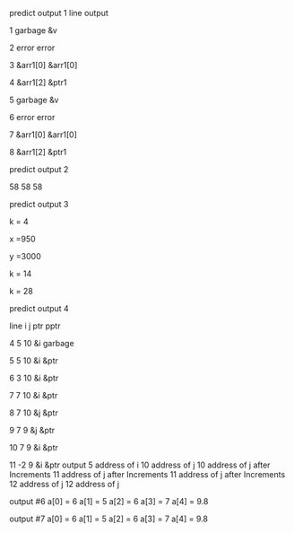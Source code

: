 predict output 1
line                 output

  1     garbage       &v

  2    error          error

  3    &arr1[0]       &arr1[0]

  4    &arr1[2]       &ptr1

  5    garbage        &v

  6    error          error

  7    &arr1[0]       &arr1[0]

  8    &arr1[2]       &ptr1

  predict output 2
  
  58  58  58
  
  predict output 3

  k = 4
  
  x =950
  
  y =3000
  
  k = 14
  
  k = 28
  
  predict output 4
  
line   i   j   ptr   pptr

4      5   10  &i    garbage

5      5   10  &i    &ptr

6      3   10  &i    &ptr

7      7   10  &i    &ptr

8      7   10  &j    &ptr

9      7    9  &j    &ptr

10     7    9  &i    &ptr

11    -2    9  &i    &ptr
 output 5 address of i 10 address of j 10 address of j after Increments 11 address of j after 
 Increments 11 address of j after Increments 12 address of j 12 address of j

output #6 a[0] = 6 a[1] = 5 a[2] = 6 a[3] = 7 a[4] = 9.8

output #7 a[0] = 6 a[1] = 5 a[2] = 6 a[3] = 7 a[4] = 9.8

  
